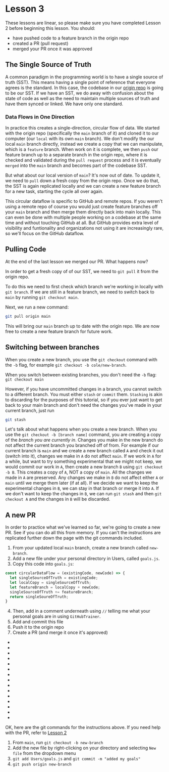 # Lesson 3

These lessons are linear, so please make sure you have completed Lesson 2 before beginning this lesson. You should: 
- have pushed code to a feature branch in the origin repo
- created a PR (pull request)
- merged your PR once it was approved

## The Single Source of Truth

A common paradigm in the programming world is to have a single source of truth (SST). This means having a single point of reference that everyone agrees is the standard. In this case, the codebase in our [origin repo](https://github.com/C-STYR/GitHubTrainer) is going to be our SST. If we have an SST, we do away with confusion about the state of code as well as the need to maintain multiple sources of truth and have them synced or linked. We have only one standard.

### Data Flows in One Direction

In practice this creates a single-direction, circular flow of data. We started with the origin repo (specifically the `main` branch of it) and cloned it to our computer (our `local` with its own `main` branch).  We don't modify the our local `main` branch directly, instead we create a copy that we can manipulate, which is a `feature` branch. When work on it is complete, we then `push` our feature branch up to a separate branch in the origin repo, where it is checked and validated during the `pull request` process and it is eventually `merged` into the `main` branch and becomes part of the codebase SST.

But what about our local version of `main`? It's now out of date. To update it, we need to `pull` down a fresh copy from the origin repo. Once we do that, the SST is again replicated locally and we can create a new feature branch for a new task, starting the cycle all over again. 

This circular dataflow is specific to GitHub and remote repos. If you weren't using a remote repo of course you would just create feature branches off your `main` branch and then merge them directly back into main locally. This can even be done with multiple people working on a codebase at the same time and without touching GitHub at all. But GitHub provides extra level of visibility and funtionality and organizations not using it are increasingly rare, so we'll focus on the GitHub dataflow.


## Pulling Code

At the end of the last lesson we merged our PR.  What happens now?

In order to get a fresh copy of of our SST, we need to `git pull` it from the origin repo.

To do this we need to first check which branch we're working in locally with `git branch`. If we are still in a feature branch, we need to switch back to `main` by running `git checkout main`.  

Next, we run a new command:
```bash
git pull origin main
```
This will bring our `main` branch up to date with the origin repo. We are now free to create a new feature branch for future work. 


## Switching between branches

When you create a new branch, you use the `git checkout` command with the `-b` flag, for example `git checkout -b cole/new-branch`.

When you switch between existing branches, you don't need the `-b` flag: `git checkout main`

However, if you have uncommitted changes in a branch, you cannot switch to a different branch. You must either `stash` or `commit` them. `Stashing` is akin to discarding for the purposes of this tutorial, so if you ever just want to get back to your main branch and don't need the changes you've made in your current branch, just run 
```bash
git stash
```
Let's talk about what happens when you create a new branch. When you use the `git checkout -b [branch name]` command, you are creating a copy of the _branch you are currently in_.  Changes you make in the new branch do not affect the current branch you branched off of from. For example if our current branch is `main` and we create a new branch called `A` and check it out (switch into it), changes we make in `A` do not affect `main`.  If we work in `A` for a while, but want to try something experimental that we might not keep, we would commit our work in `A`, then create a new branch `B` using `git checkout -b B`.  This creates a copy of `A`, NOT a copy of `main`.  All the changes we made in `A` are preserved. Any changes we make in `B` do not affect either `A` or `main` until we merge them later (if at all). If we decide we want to keep the experimental changes in `B`, we can stay in that branch or merge it into `A`.  If we don't want to keep the changes in `B`, we can run `git stash` and then `git checkout A` and the changes in `B` will be discarded.

## A new PR

In order to practice what we've learned so far, we're going to create a new PR. See if you can do all this from memory.  If you can't the instructions are replicated further down the page with the git commands included.

1. From your updated local `main` branch, create a new branch called `new-branch`.
2. Add a new file under your personal directory in Users, called `goals.js`.
3. Copy this code into `goals.js`:
```js
const circularDataFlow = (existingCode, newCode) => {
  let singleSourceOfTruth = existingCode;
  let localCopy = singleSourceOfTruth;
  let featureBranch = localCopy + newCode;
  singleSourceOfTruth += featureBranch;
  return singleSoureOfTruth;
} 
```
4. Then, add in a comment underneath using `//` telling me what your personal goals are in using `GitHubTrainer`.
5. Add and commit this file
6. Push it to the origin repo
7. Create a PR (and merge it once it's approved)

*
*
*
*
*
*
*
*
*
*
*
*
*
*
*

OK, here are the git commands for the instructions above.  If you need help with the PR, refer to [Lesson 2](https://github.com/C-STYR/GitHubTrainer/Lesson-2)

1. From `main`, run `git checkout -b new-branch`
2. Add the new file by right-clicking on your directory and selecting `New file` from the dropdown menu
5. `git add Users/goals.js` and `git commit -m "added my goals"`
6. `git push origin new-branch`



